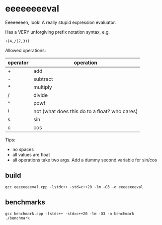 # eeeeeeeeval
Eeeeeeeeh, look! A really stupid expression evaluator.

Has a VERY unforgiving prefix notation syntax, e.g.

`+(4,/(7,3))`

Allowed operations:

| operator | operation | 
| -- | -- |
| +  | add |
| - | subtract | 
| * | multiply | 
| / | divide | 
| ^ | powf | 
| ! | not (what does this do to a float? who cares) |
| s | sin  | 
| c | cos | 


Tips:

- no spaces
- all values are float
- all operations take two args. Add a dummy second variable for sin/cos

## build

`gcc eeeeeeeeval.cpp -lstdc++ -std=c++20 -lm -O3 -o eeeeeeeeval`


## benchmarks

```
gcc benchmark.cpp -lstdc++ -std=c++20 -lm -O3 -o benchmark
./benchmark
```



